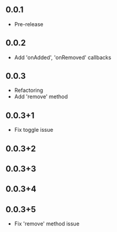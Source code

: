 ## 0.0.1

* Pre-release

## 0.0.2

* Add 'onAdded', 'onRemoved' callbacks

## 0.0.3
 
* Refactoring
* Add 'remove' method

## 0.0.3+1

* Fix toggle issue

## 0.0.3+2

## 0.0.3+3

## 0.0.3+4

## 0.0.3+5

* Fix 'remove' method issue